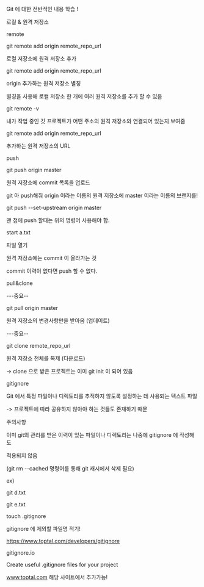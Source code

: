 Git 에 대한 전반적인 내용 학습 !

로컬 & 원격 저장소

remote



git remote add origin remote_repo_url

로컬 저장소에 원격 저장소 추가



git remote add origin remote_repo_url

origin 추가하는 원격 저장소 별칭

별칭을 사용해 로컬 저장소 한 개에 여러 원격 저장소를 추가 할 수 있음



git remote -v

내가 작업 중인 깃 프로젝트가 어떤 주소의 원격 저장소와 연결되어 있는지 보여줌



git remote add origin remote_repo_url

추가하는 원격 저장소의 URL



push



git push origin master

원격 저장소에 commit 목록을 업로드



git 아 push해줘 origin 이라는 이름의 원격 저장소에 master 이라는 이름의 브랜지를!

git push --set-upstream origin master

맨 첨에 push 할때는 위의 명령어 사용해야 함.



start a.txt

파일 열기



원격 저장소에는 commit 이 올라가는 것

commit 이력이 없다면 push 할 수 없다.



pull&clone

---중요--

git pull origin master

원격 저장소의 변경사항만을 받아옴 (업데이트)

---중요--

git clone remote_repo_url

원격 저장소 전체를 복제 (다운로드)

-> clone 으로 받은 프로젝트는 이미 git init 이 되어 있음



gitignore

Git 에서 특정 파일이나 디렉토리를 추적하지 않도록 설정하는 데 사용되는 텍스트 파일

-> 프로젝트에 따라 공유하지 않아야 하는 것들도 존재하기 때문



주의사항

이미 git의 관리를 받은 이력이 있는 파일이나 디렉토리는 나중에 gitignore 에 작성해도

적용되지 않음

(git rm --cached 명령어를 통해 git 캐시에서 삭제 필요)



ex)

git d.txt

git e.txt

touch .gitignore

gitignore 에 제외할 파일명 적기!

https://www.toptal.com/developers/gitignore

gitignore.io

Create useful .gitignore files for your project

www.toptal.com
해당 사이트에서 추가가능!
